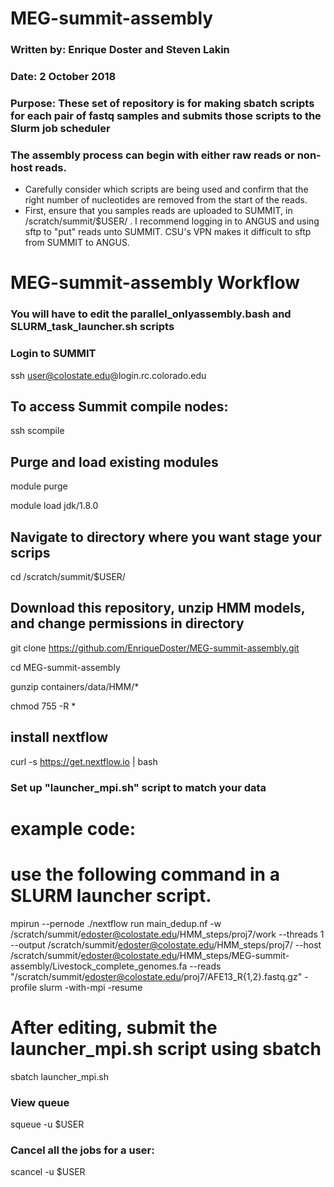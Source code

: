 # MEG-summit-assembly
### Written by:	 Enrique Doster and Steven Lakin
### Date:		     2 October 2018
### Purpose: 	   These set of repository is for making sbatch scripts for each pair of fastq samples and submits those scripts to the Slurm job scheduler

### The assembly process can begin with either raw reads or non-host reads.
- Carefully consider which scripts are being used and confirm that the right number of nucleotides are removed from the start of the reads. 
- First, ensure that you samples reads are uploaded to SUMMIT, in /scratch/summit/$USER/ . I recommend logging in to ANGUS and using sftp to "put" reads unto SUMMIT. CSU's VPN makes it difficult to sftp from SUMMIT to ANGUS.

# MEG-summit-assembly Workflow
### You will have to edit the parallel_onlyassembly.bash and SLURM_task_launcher.sh scripts
### Login to SUMMIT
ssh user@colostate.edu@login.rc.colorado.edu

## To access Summit compile nodes:

ssh scompile

## Purge and load existing modules
module purge

module load jdk/1.8.0

## Navigate to directory where you want stage your scrips
cd /scratch/summit/$USER/

## Download this repository, unzip HMM models, and change permissions in directory
git clone https://github.com/EnriqueDoster/MEG-summit-assembly.git

cd MEG-summit-assembly

gunzip containers/data/HMM/*

chmod 755 -R *

## install nextflow
curl -s https://get.nextflow.io | bash

### Set up "launcher_mpi.sh" script to match your data
# example code:
# use the following command in a SLURM launcher script.
mpirun --pernode ./nextflow run main_dedup.nf -w /scratch/summit/edoster@colostate.edu/HMM_steps/proj7/work --threads 1 --output /scratch/summit/edoster@colostate.edu/HMM_steps/proj7/ --host /scratch/summit/edoster@colostate.edu/HMM_steps/MEG-summit-assembly/Livestock_complete_genomes.fa --reads "/scratch/summit/edoster@colostate.edu/proj7/AFE13_R{1,2}.fastq.gz" -profile slurm -with-mpi -resume

# After editing, submit the launcher_mpi.sh script using sbatch

sbatch launcher_mpi.sh

### View queue
squeue -u $USER
### Cancel all the jobs for a user:
scancel -u $USER

